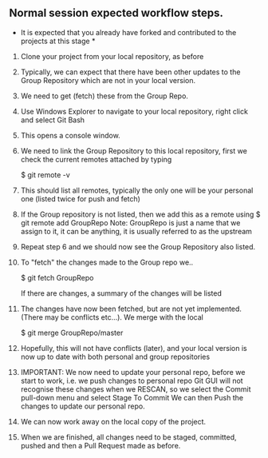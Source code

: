 ## Normal session expected workflow steps.

* It is expected that you already have forked and contributed to the projects at this stage *

1.  Clone your project from your local repository, as before
2.  Typically, we can expect that there have been other updates to the Group Repository which are not in your local version.
3.  We need to get (fetch) these from the Group Repo.
4.  Use Windows Explorer to navigate to your local repository, right click and select Git Bash
5.  This opens a console window.
6.  We need to link the Group Repository to this local repository, first we check the current remotes attached by typing
    
    $ git remote -v
    
7.  This should list all remotes, typically the only one will be your personal one (listed twice for push and fetch)
8.  If the Group repository is not listed, then we add this as a remote using
    $ git remote add GroupRepo  <URL of Group repo here>
    Note:   GroupRepo is just a name that we assign to it, it can be anything, it is usually referred to as the upstream
9.  Repeat step 6 and we should now see the Group Repository also listed.
10. To "fetch" the changes made to the Group repo we..
    
    $ git fetch GroupRepo
    
    If there are changes, a summary of the changes will be listed
11. The changes have now been fetched, but are not yet implemented. (There may be conflicts etc...). We merge with the local

    $ git merge GroupRepo/master
    
12. Hopefully, this will not have conflicts (later), and your local version is now up to date with both personal and group repositories
13. IMPORTANT:  We now need to update your personal repo, before we start to work, i.e. we push changes to personal repo
    Git GUI will not recognise these changes when we RESCAN, so we select the Commit pull-down menu and select Stage To Commit
    We can then Push the changes to update our personal repo.
14. We can now work away on the local copy of the project.
15. When we are finished, all changes need to be staged, committed, pushed and then a Pull Request made as before.
